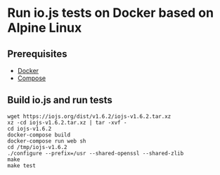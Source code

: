 # Run io.js tests on Docker based on Alpine Linux

## Prerequisites

* [Docker](https://docs.docker.com/installation)
* [Compose](https://docs.docker.com/compose/install)

## Build io.js and run tests

    wget https://iojs.org/dist/v1.6.2/iojs-v1.6.2.tar.xz
    xz -cd iojs-v1.6.2.tar.xz | tar -xvf -
    cd iojs-v1.6.2
    docker-compose build
    docker-compose run web sh
    cd /tmp/iojs-v1.6.2
    ./configure --prefix=/usr --shared-openssl --shared-zlib
    make
    make test
